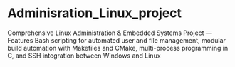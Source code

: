 # Adminisration_Linux_project
Comprehensive Linux Administration &amp; Embedded Systems Project — Features Bash scripting for automated user and file management, modular build automation with Makefiles and CMake, multi-process programming in C, and SSH integration between Windows and Linux
